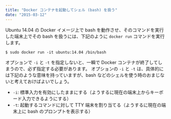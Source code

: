 ```yaml
---
title: "Docker コンテナを起動してシェル (bash) を扱う"
date: "2015-03-12"
---
```


Ubuntu 14.04 の Docker イメージ上で bash を動作させ、そのコマンドを実行した端末上でその bash を扱うには、下記のように `docker run` コマンドを実行します。

```
$ sudo docker run -it ubuntu:14.04 /bin/bash
```

オプションで `-i` と `-t` を指定しないと、一瞬で Docker コンテナが終了してしまうので、必ず指定する必要があります。
オプションの `-i` と `-t` は、具体的には下記のような意味を持っていますが、bash などのシェルを使う時のおまじないと考えておけばよいでしょう。

* `-i`: 標準入力を有効にしたままにする（ようするに現在の端末上からキーボード入力できるようにする）
* `-t`: 起動するコマンドに対して TTY 端末を割り当てる（ようするに現在の端末上に bash のプロンプトを表示する）

